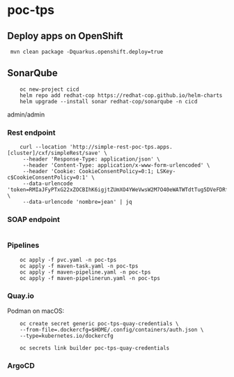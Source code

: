 # poc-tps

## Deploy apps on OpenShift
``` mvn clean package -Dquarkus.openshift.deploy=true```

## SonarQube
```
    oc new-project cicd
    helm repo add redhat-cop https://redhat-cop.github.io/helm-charts
    helm upgrade --install sonar redhat-cop/sonarqube -n cicd
```
admin/admin

### Rest endpoint
```
    curl --location 'http://simple-rest-poc-tps.apps.[cluster]/cxf/simpleRest/save' \
     --header 'Response-Type: application/json' \ 
     --header 'Content-Type: application/x-www-form-urlencoded' \
     --header 'Cookie: CookieConsentPolicy=0:1; LSKey-c$CookieConsentPolicy=0:1' \
     --data-urlencode 'token=RMIaJFyPTxG22xZOCBIhK6igjtZUmXO4YWeVwsW2M7O40eWATWTdtTug5DVeFDRf' \
     --data-urlencode 'nombre=jean' | jq
```

### SOAP endpoint
```

```


### Pipelines
```
    oc apply -f pvc.yaml -n poc-tps
    oc apply -f maven-task.yaml -n poc-tps
    oc apply -f maven-pipeline.yaml -n poc-tps
    oc apply -f maven-pipelinerun.yaml -n poc-tps
```

### Quay.io
Podman on macOS:
```
    oc create secret generic poc-tps-quay-credentials \
    --from-file=.dockercfg=$HOME/.config/containers/auth.json \
    --type=kubernetes.io/dockercfg

    oc secrets link builder poc-tps-quay-credentials
```

### ArgoCD
